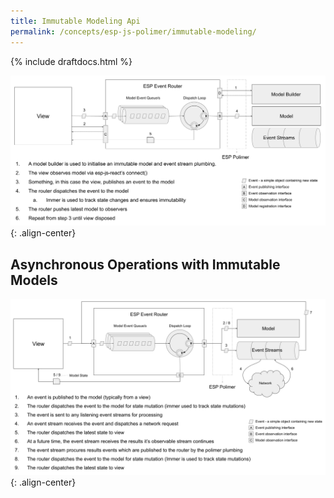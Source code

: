 ```yaml
---
title: Immutable Modeling Api
permalink: /concepts/esp-js-polimer/immutable-modeling/
---
```


{% include draftdocs.html %}

![](../../../images/gslides-polimer-standard-flow.png){: .align-center}

## Asynchronous Operations with Immutable Models 

![](../../../images/gslides-polimer-async-flow.png){: .align-center}
